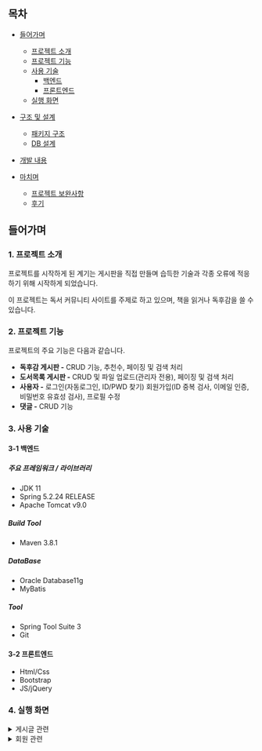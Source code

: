 ## 목차
- [들어가며](#들어가며)
  - [프로젝트 소개](#1-프로젝트-소개)    
  - [프로젝트 기능](#2-프로젝트-기능)    
  - [사용 기술](#3-사용-기술)   
     - [백엔드](#3-1-백엔드)
     - [프론트엔드](#3-2-프론트엔드)
  - [실행 화면](#4-실행-화면)   


- [구조 및 설계](#구조-및-설계)
  - [패키지 구조](#1-패키지-구조)
  - [DB 설계](#2-db-설계)

- [개발 내용](#개발-내용)

- [마치며](#마치며)
  - [프로젝트 보완사항](#1-프로젝트-보완사항)
  - [후기](#2-후기)

## 들어가며
### 1. 프로젝트 소개
프로젝트를 시작하게 된 계기는 게시판을 직접 만들며 습득한 기술과 각종 오류에 적응하기 위해 시작하게 되었습니다.

이 프로젝트는 독서 커뮤니티 사이트를 주제로 하고 있으며, 책을 읽거나 독후감을 쓸 수 있습니다.

### 2. 프로젝트 기능

프로젝트의 주요 기능은 다음과 같습니다.
- **독후감 게시판 -** CRUD 기능, 추천수, 페이징 및 검색 처리
- **도서목록 게시판 -** CRUD 및 파일 업로드(관리자 전용), 페이징 및 검색 처리
- **사용자 -** 로그인(자동로그인, ID/PWD 찾기) 회원가입(ID 중복 검사, 이메일 인증, 비밀번호 유효성 검사), 프로필 수정
- **댓글 -** CRUD 기능

### 3. 사용 기술

#### 3-1 백엔드

##### 주요 프레임워크 / 라이브러리
- JDK 11
- Spring 5.2.24 RELEASE
- Apache Tomcat v9.0

##### Build Tool
- Maven 3.8.1

##### DataBase
- Oracle Database11g
- MyBatis

##### Tool
- Spring Tool Suite 3
- Git

#### 3-2 프론트엔드
- Html/Css
- Bootstrap
- JS/jQuery

### 4. 실행 화면
  <details>
    <summary>게시글 관련</summary>
    
    **1. 게시글 전체 목록**
    ![게시글 전체 목록](https://github.com/yoonclass/PrivateProject/assets/135006470/a4a6ae49-513f-421a-9c69-7c8996ba8047)
    전체 목록을 페이징 처리하여 조회할 수 있다. 

    **2. 게시글 조회**
    ![image](https://github.com/yoonclass/PrivateProject/assets/135006470/03a96b29-6514-4d59-a364-762505a9d3c1)
    ![image](https://github.com/yoonclass/PrivateProject/assets/135006470/32d4f799-5333-44a8-9cbb-a356b5d6363d)
    로그인과 상관없이 누구나 글은 조회할 수 있다.
    
    **3. 게시글 등록**
    ![image](https://github.com/yoonclass/PrivateProject/assets/135006470/2830a193-c86c-4d4e-bd74-92c51143d967)
    로그인 한 사용자만 새로운 글을 작성할 수 있고, 작성 후 목록 화면으로 redirect한다.

    **4. 게시글 수정**  
    ![image](https://github.com/yoonclass/PrivateProject/assets/135006470/c9c7c7af-3bc2-468e-acac-47c251ede52e)
    본인이 작성한 글만 변경을 눌러 수정할 수 있으며 관리자 admin은 삭제만 가능하다.
    ![image](https://github.com/yoonclass/PrivateProject/assets/135006470/2151d8bf-971b-47e2-a3e7-49869ca75ba6)
    제목과 내용만 수정할 수 있게 하고 수정 및 삭제할 경우 목록 화면으로 redirect 한다.   
    목록 버튼을 누를 시 목록 화면으로 돌아간다.

    **6. 게시글 검색 및 페이징**
    ![image](https://github.com/yoonclass/PrivateProject/assets/135006470/b3b633d6-544a-4010-a3db-881fe92df8dc)
    검색조건을 설정할 수 있다.
    ![image](https://github.com/yoonclass/PrivateProject/assets/135006470/a62bfcb1-f8d9-4cb3-8096-03b8e5fe565b)
    검색 키워드에 포함된 글을 모두 보여준다.
    페이지 이동, 게시물 조회할 때 검색조건 값이 유지된다.

    **7. 게시글 추천**
    게시글 추천 기능은 독후감 게시판에 있습니다.
    ![image](https://github.com/yoonclass/PrivateProject/assets/135006470/b114d9eb-34bf-466f-b8ba-68bb37d5b74b)
    ![image](https://github.com/yoonclass/PrivateProject/assets/135006470/9a1f9652-b388-4525-a198-8b6630348ce2)
    게시글 조회화면에서 추천을 할 수 있고 추천된 상태에서 추천취소를 할 수 있다.
    ![image](https://github.com/yoonclass/PrivateProject/assets/135006470/48889e8f-198d-45e6-94ac-3282bdd49217)
    전체 목록 화면에서 게시물은 추천 수만큼 좋아요 갯수로 표시된다.

    **8. 파일 업로드**
    파일 업로드 기능은 도서목록 게시판에 있으며 관리자만 작업 가능하다.
    ![image](https://github.com/yoonclass/PrivateProject/assets/135006470/46b90aa8-cf13-4e10-9513-5e3fa7d72788)
    도서 등록 화면에서 파일 추가 및 삭제가 가능하다.(관리자 가능)
    ![image](https://github.com/yoonclass/PrivateProject/assets/135006470/46a718ec-511c-4e3e-b871-edc2b790c759)
    도서 수정 화면에서 기존 파일 및 새 파일에 대한 추가, 삭제가 가능하다.
    ![image](https://github.com/yoonclass/PrivateProject/assets/135006470/daa77c7e-26ed-4fbe-8035-0d8d9c203944)
    도서 조회 화면에서 파일을 다운로드 할 수 있다.(관리자, 회원 가능)
    
 </details>

 <details>
    <summary>회원 관련</summary>   
   
    **1. 회원가입**
    ![image](https://github.com/yoonclass/PrivateProject/assets/135006470/74c3fd1a-cf76-44c9-bae8-09166a8923c6)
    이용약관, 개인정보 수집에 동의할 경우 회원가입을 진행할 수 있다.
    ![image](https://github.com/yoonclass/PrivateProject/assets/135006470/4f265613-8dfa-482a-8361-7bbae322d204)
    ![image](https://github.com/yoonclass/PrivateProject/assets/135006470/d87e8d59-4c63-4aa4-90d8-dc9dc4480e3c)
    ID중복확인, 이메일 인증, 비밀번호 유효성 검사를 진행하며 완료시 회원 정보를 저장하고
    메인 화면으로 redirect한다.

    **2. 로그인**
    ![image](https://github.com/yoonclass/PrivateProject/assets/135006470/04b5c153-6e47-44ac-b8a8-c2c2269ebae1)
    자동로그인 클릭 시 7일 동안 로그인이 유지된다.
    ![image](https://github.com/yoonclass/PrivateProject/assets/135006470/2552977e-a3fc-4cff-83b1-7d0797efdad6)
    로그인 실패 시 빨간 글씨로 안내문구가 출력된다.
    로그인 실패 유무와 상관없이 아이디 찾기/비밀번호 재발급 화면 이동은 언제든지 가능하다.
    ![image](https://github.com/yoonclass/PrivateProject/assets/135006470/c054435c-8843-48e1-a5aa-7e3b20d361fb)
    로그인에 성공하면 로그인 직전에 봤던 페이지로 이동하며 회원가입일 경우 접근이 거부된다.

    **3. ID/PWD 찾기** 
    ![image](https://github.com/yoonclass/PrivateProject/assets/135006470/342792c8-9302-40be-bcdc-d7b1a532f268)
    회원가입 시 입력한 이메일로 아이디 및 임시 비밀번호 발급이 가능하다.
    
    **4. 프로필 수정** 
    
